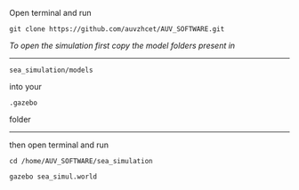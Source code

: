 
Open terminal and run
```
git clone https://github.com/auvzhcet/AUV_SOFTWARE.git
```
*To open the simulation first copy the model folders present in*


***
```
sea_simulation/models
```
into your 
```
.gazebo
 ```
 folder
 ***
 then open terminal and run 
 ```
 cd /home/AUV_SOFTWARE/sea_simulation
 ```
 ```
 gazebo sea_simul.world
 ```

